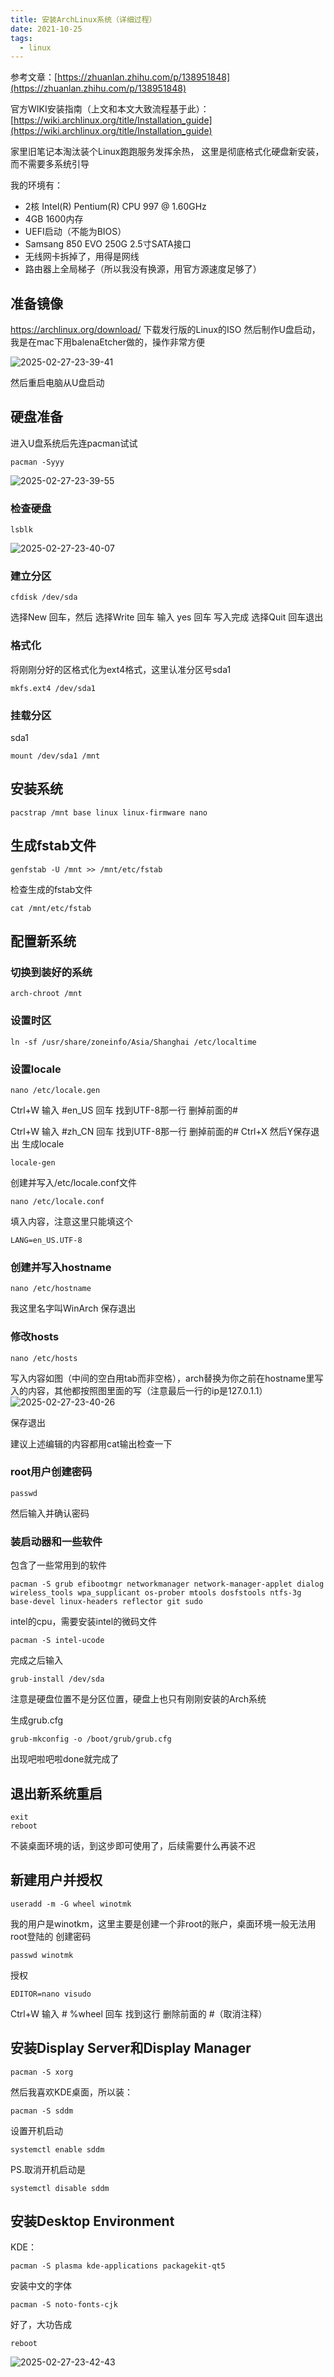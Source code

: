 ```yaml
---
title: 安装ArchLinux系统（详细过程）
date: 2021-10-25
tags:
  - linux
---
```

参考文章：[https://zhuanlan.zhihu.com/p/138951848](https://zhuanlan.zhihu.com/p/138951848)

官方WIKI安装指南（上文和本文大致流程基于此）：[https://wiki.archlinux.org/title/Installation_guide](https://wiki.archlinux.org/title/Installation_guide)

家里旧笔记本淘汰装个Linux跑跑服务发挥余热，
这里是彻底格式化硬盘新安装，而不需要多系统引导

我的环境有：

* 2核  Intel(R) Pentium(R) CPU 997 @ 1.60GHz
* 4GB 1600内存
* UEFI启动（不能为BIOS）
* Samsang 850 EVO 250G 2.5寸SATA接口
* 无线网卡拆掉了，用得是网线
* 路由器上全局梯子（所以我没有换源，用官方源速度足够了）

## 准备镜像

https://archlinux.org/download/
下载发行版的Linux的ISO
然后制作U盘启动，我是在mac下用balenaEtcher做的，操作非常方便

![2025-02-27-23-39-41](http://pictures.winotmk.com/%E5%AE%89%E8%A3%85Arch/2025-02-27-23-39-41_6fe1b0ee.png)
<!-- more -->

然后重启电脑从U盘启动

## 硬盘准备

进入U盘系统后先连pacman试试

```Shell
pacman -Syyy
```
![2025-02-27-23-39-55](http://pictures.winotmk.com/%E5%AE%89%E8%A3%85Arch/2025-02-27-23-39-55_7733f272.png)

### 检查硬盘

```Shell
lsblk
```
![2025-02-27-23-40-07](http://pictures.winotmk.com/%E5%AE%89%E8%A3%85Arch/2025-02-27-23-40-07_d009c4a5.png)

### 建立分区

```Shell
cfdisk /dev/sda
```

选择New 回车，然后
选择Write 回车 输入 yes 回车
写入完成 选择Quit 回车退出

### 格式化

将刚刚分好的区格式化为ext4格式，这里认准分区号sda1

```Shell
mkfs.ext4 /dev/sda1
```

### 挂载分区

sda1

```Shell
mount /dev/sda1 /mnt
```

## 安装系统

```Shell
pacstrap /mnt base linux linux-firmware nano
```

## 生成fstab文件

```Shell
genfstab -U /mnt >> /mnt/etc/fstab
```

检查生成的fstab文件

```Shell
cat /mnt/etc/fstab
```

## 配置新系统

### 切换到装好的系统

```Shell
arch-chroot /mnt
```

### 设置时区

```Shell
ln -sf /usr/share/zoneinfo/Asia/Shanghai /etc/localtime
```

### 设置locale

```Shell
nano /etc/locale.gen
```

Ctrl+W 输入 #en_US 回车 找到UTF-8那一行 删掉前面的#

Ctrl+W 输入 #zh_CN 回车 找到UTF-8那一行 删掉前面的#
Ctrl+X 然后Y保存退出
生成locale

```Shell
locale-gen
```

创建并写入/etc/locale.conf文件

```Shell
nano /etc/locale.conf 
```

填入内容，注意这里只能填这个

```Shell
LANG=en_US.UTF-8
```

### 创建并写入hostname

```Shell
nano /etc/hostname
```

我这里名字叫WinArch
保存退出

### 修改hosts

```Shell
nano /etc/hosts
```

写入内容如图（中间的空白用tab而非空格），arch替换为你之前在hostname里写入的内容，其他都按照图里面的写（注意最后一行的ip是127.0.1.1）
![2025-02-27-23-40-26](http://pictures.winotmk.com/%E5%AE%89%E8%A3%85Arch/2025-02-27-23-40-26_f63948a7.png)

保存退出

建议上述编辑的内容都用cat输出检查一下

### root用户创建密码

```Shell
passwd
```

然后输入并确认密码

### 装启动器和一些软件

包含了一些常用到的软件

```Shell
pacman -S grub efibootmgr networkmanager network-manager-applet dialog wireless_tools wpa_supplicant os-prober mtools dosfstools ntfs-3g base-devel linux-headers reflector git sudo
```

intel的cpu，需要安装intel的微码文件

```Shell
pacman -S intel-ucode
```

完成之后输入

```Shell
grub-install /dev/sda
```

注意是硬盘位置不是分区位置，硬盘上也只有刚刚安装的Arch系统

生成grub.cfg

```Shell
grub-mkconfig -o /boot/grub/grub.cfg
```

出现吧啦吧啦done就完成了

## 退出新系统重启

```shell
exit
reboot
```

不装桌面环境的话，到这步即可使用了，后续需要什么再装不迟

## 新建用户并授权

```Shell
useradd -m -G wheel winotmk
```

我的用户是winotkm，这里主要是创建一个非root的账户，桌面环境一般无法用root登陆的
创建密码

```Shell
passwd winotmk
```

授权

```Shell
EDITOR=nano visudo
```

Ctrl+W 输入 # %wheel 回车 找到这行 删除前面的 #（取消注释）

## 安装Display Server和Display Manager

```Shell
pacman -S xorg
```

然后我喜欢KDE桌面，所以装：

```Shell
pacman -S sddm
```

设置开机启动

```Shell
systemctl enable sddm
```

PS.取消开机启动是

```Shell
systemctl disable sddm
```

## 安装Desktop Environment

KDE：

```Shell
pacman -S plasma kde-applications packagekit-qt5
```

安装中文的字体

```Shell
pacman -S noto-fonts-cjk
```

好了，大功告成

```Shell
reboot
```
![2025-02-27-23-42-43](http://pictures.winotmk.com/%E5%AE%89%E8%A3%85Arch/2025-02-27-23-42-43_c78205c3.png)

